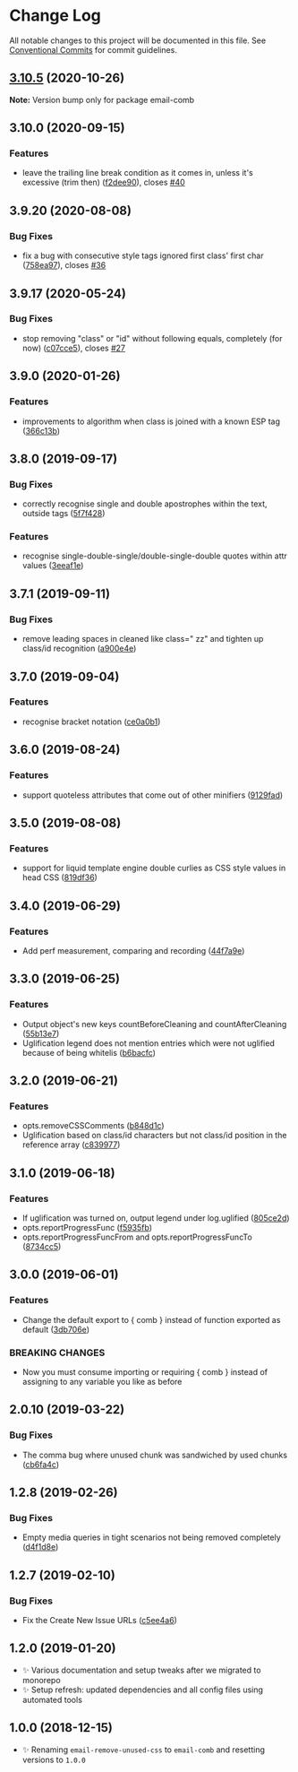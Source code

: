 # Change Log

All notable changes to this project will be documented in this file.
See [Conventional Commits](https://conventionalcommits.org) for commit guidelines.

## [3.10.5](https://gitlab.com/codsen/codsen/compare/email-comb@3.10.4...email-comb@3.10.5) (2020-10-26)

**Note:** Version bump only for package email-comb





## 3.10.0 (2020-09-15)

### Features

- leave the trailing line break condition as it comes in, unless it's excessive (trim then) ([f2dee90](https://gitlab.com/codsen/codsen/commit/f2dee90a155f0e40f5d813d9b3e863ad9d154449)), closes [#40](https://gitlab.com/codsen/codsen/issues/40)

## 3.9.20 (2020-08-08)

### Bug Fixes

- fix a bug with consecutive style tags ignored first class' first char ([758ea97](https://gitlab.com/codsen/codsen/commit/758ea970cd0911f7c04f6c209a515ee680b75c60)), closes [#36](https://gitlab.com/codsen/codsen/issues/36)

## 3.9.17 (2020-05-24)

### Bug Fixes

- stop removing "class" or "id" without following equals, completely (for now) ([c07cce5](https://gitlab.com/codsen/codsen/commit/c07cce56d8633ef72ea9451617d8b06d96efc5db)), closes [#27](https://gitlab.com/codsen/codsen/issues/27)

## 3.9.0 (2020-01-26)

### Features

- improvements to algorithm when class is joined with a known ESP tag ([366c13b](https://gitlab.com/codsen/codsen/commit/366c13ba291ca46cce96495ba1c1985f3e56e6fa))

## 3.8.0 (2019-09-17)

### Bug Fixes

- correctly recognise single and double apostrophes within the text, outside tags ([5f7f428](https://gitlab.com/codsen/codsen/commit/5f7f428))

### Features

- recognise single-double-single/double-single-double quotes within attr values ([3eeaf1e](https://gitlab.com/codsen/codsen/commit/3eeaf1e))

## 3.7.1 (2019-09-11)

### Bug Fixes

- remove leading spaces in cleaned like class=" zz" and tighten up class/id recognition ([a900e4e](https://gitlab.com/codsen/codsen/commit/a900e4e))

## 3.7.0 (2019-09-04)

### Features

- recognise bracket notation ([ce0a0b1](https://gitlab.com/codsen/codsen/commit/ce0a0b1))

## 3.6.0 (2019-08-24)

### Features

- support quoteless attributes that come out of other minifiers ([9129fad](https://gitlab.com/codsen/codsen/commit/9129fad))

## 3.5.0 (2019-08-08)

### Features

- support for liquid template engine double curlies as CSS style values in head CSS ([819df36](https://gitlab.com/codsen/codsen/commit/819df36))

## 3.4.0 (2019-06-29)

### Features

- Add perf measurement, comparing and recording ([44f7a9e](https://gitlab.com/codsen/codsen/commit/44f7a9e))

## 3.3.0 (2019-06-25)

### Features

- Output object's new keys countBeforeCleaning and countAfterCleaning ([55b13e7](https://gitlab.com/codsen/codsen/commit/55b13e7))
- Uglification legend does not mention entries which were not uglified because of being whitelis ([b6bacfc](https://gitlab.com/codsen/codsen/commit/b6bacfc))

## 3.2.0 (2019-06-21)

### Features

- opts.removeCSSComments ([b848d1c](https://gitlab.com/codsen/codsen/commit/b848d1c))
- Uglification based on class/id characters but not class/id position in the reference array ([c839977](https://gitlab.com/codsen/codsen/commit/c839977))

## 3.1.0 (2019-06-18)

### Features

- If uglification was turned on, output legend under log.uglified ([805ce2d](https://gitlab.com/codsen/codsen/commit/805ce2d))
- opts.reportProgressFunc ([f5935fb](https://gitlab.com/codsen/codsen/commit/f5935fb))
- opts.reportProgressFuncFrom and opts.reportProgressFuncTo ([8734cc5](https://gitlab.com/codsen/codsen/commit/8734cc5))

## 3.0.0 (2019-06-01)

### Features

- Change the default export to { comb } instead of function exported as default ([3db706e](https://gitlab.com/codsen/codsen/commit/3db706e))

### BREAKING CHANGES

- Now you must consume importing or requiring { comb } instead of assigning to any
  variable you like as before

## 2.0.10 (2019-03-22)

### Bug Fixes

- The comma bug where unused chunk was sandwiched by used chunks ([cb6fa4c](https://gitlab.com/codsen/codsen/commit/cb6fa4c))

## 1.2.8 (2019-02-26)

### Bug Fixes

- Empty media queries in tight scenarios not being removed completely ([d4f1d8e](https://gitlab.com/codsen/codsen/commit/d4f1d8e))

## 1.2.7 (2019-02-10)

### Bug Fixes

- Fix the Create New Issue URLs ([c5ee4a6](https://gitlab.com/codsen/codsen/commit/c5ee4a6))

## 1.2.0 (2019-01-20)

- ✨ Various documentation and setup tweaks after we migrated to monorepo
- ✨ Setup refresh: updated dependencies and all config files using automated tools

## 1.0.0 (2018-12-15)

- ✨ Renaming `email-remove-unused-css` to `email-comb` and resetting versions to `1.0.0`
